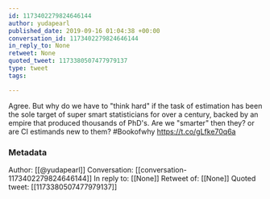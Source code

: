 ```yaml
---
id: 1173402279824646144
author: yudapearl
published_date: 2019-09-16 01:04:38 +00:00
conversation_id: 1173402279824646144
in_reply_to: None
retweet: None
quoted_tweet: 1173380507477979137
type: tweet
tags:

---
```


Agree. But why do we have to "think hard" if the task of estimation has been the sole target of super smart statisticians for over a century, backed by an empire that produced thousands of PhD's. Are we "smarter" then they? or are CI estimands new to them? #Bookofwhy https://t.co/gLfke70q6a

### Metadata

Author: [[@yudapearl]]
Conversation: [[conversation-1173402279824646144]]
In reply to: [[None]]
Retweet of: [[None]]
Quoted tweet: [[1173380507477979137]]
